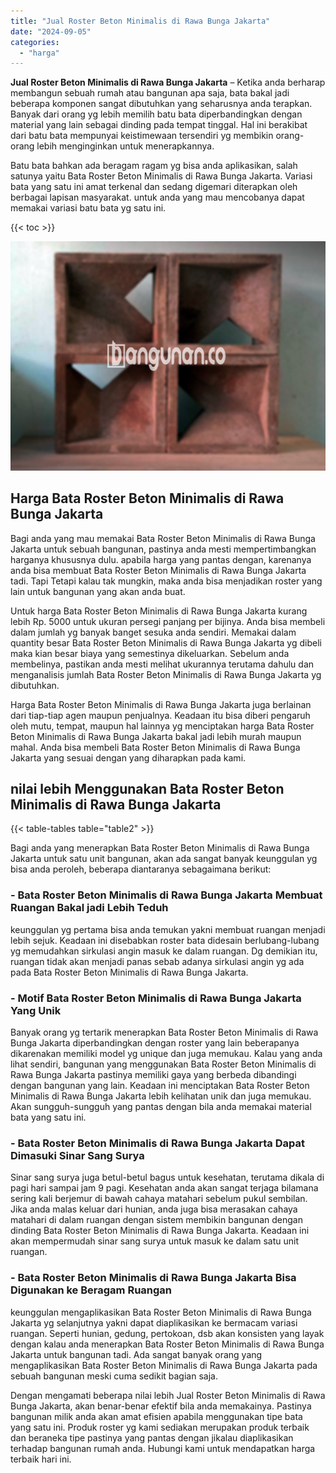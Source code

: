 ```yaml
---
title: "Jual Roster Beton Minimalis di Rawa Bunga Jakarta"
date: "2024-09-05"
categories: 
  - "harga"
---
```


**Jual Roster Beton Minimalis di Rawa Bunga Jakarta** – Ketika anda berharap membangun sebuah rumah atau bangunan apa saja, bata bakal jadi beberapa komponen sangat dibutuhkan yang seharusnya anda terapkan. Banyak dari orang yg lebih memilih batu bata diperbandingkan dengan material yang lain sebagai dinding pada tempat tinggal. Hal ini berakibat dari batu bata mempunyai keistimewaan tersendiri yg membikin orang-orang lebih menginginkan untuk menerapkannya.

Batu bata bahkan ada beragam ragam yg bisa anda aplikasikan, salah satunya yaitu Bata Roster Beton Minimalis di Rawa Bunga Jakarta. Variasi bata yang satu ini amat terkenal dan sedang digemari diterapkan oleh berbagai lapisan masyarakat. untuk anda yang mau mencobanya dapat memakai variasi batu bata yg satu ini.

{{< toc >}}

![Jual Roster Beton Minimalis di Rawa Bunga Jakarta](/images/bata-roster-minimalis-34.png)

## Harga Bata Roster Beton Minimalis di Rawa Bunga Jakarta

Bagi anda yang mau memakai Bata Roster Beton Minimalis di Rawa Bunga Jakarta untuk sebuah bangunan, pastinya anda mesti mempertimbangkan harganya khususnya dulu. apabila harga yang pantas dengan, karenanya anda bisa membuat Bata Roster Beton Minimalis di Rawa Bunga Jakarta tadi. Tapi Tetapi kalau tak mungkin, maka anda bisa menjadikan roster yang lain untuk bangunan yang akan anda buat.

Untuk harga Bata Roster Beton Minimalis di Rawa Bunga Jakarta kurang lebih Rp. 5000 untuk ukuran persegi panjang per bijinya. Anda bisa membeli dalam jumlah yg banyak banget sesuka anda sendiri. Memakai dalam quantity besar Bata Roster Beton Minimalis di Rawa Bunga Jakarta yg dibeli maka kian besar biaya yang semestinya dikeluarkan. Sebelum anda membelinya, pastikan anda mesti melihat ukurannya terutama dahulu dan menganalisis jumlah Bata Roster Beton Minimalis di Rawa Bunga Jakarta yg dibutuhkan.

Harga Bata Roster Beton Minimalis di Rawa Bunga Jakarta juga berlainan dari tiap-tiap agen maupun penjualnya. Keadaan itu bisa diberi pengaruh oleh mutu, tempat, maupun hal lainnya yg menciptakan harga Bata Roster Beton Minimalis di Rawa Bunga Jakarta bakal jadi lebih murah maupun mahal. Anda bisa membeli Bata Roster Beton Minimalis di Rawa Bunga Jakarta yang sesuai dengan yang diharapkan pada kami.

## nilai lebih Menggunakan Bata Roster Beton Minimalis di Rawa Bunga Jakarta

{{< table-tables table="table2" >}}

Bagi anda yang menerapkan Bata Roster Beton Minimalis di Rawa Bunga Jakarta untuk satu unit bangunan, akan ada sangat banyak keunggulan yg bisa anda peroleh, beberapa diantaranya sebagaimana berikut:

### \- Bata Roster Beton Minimalis di Rawa Bunga Jakarta Membuat Ruangan Bakal jadi Lebih Teduh

keunggulan yg pertama bisa anda temukan yakni membuat ruangan menjadi lebih sejuk. Keadaan ini disebabkan roster bata didesain berlubang-lubang yg memudahkan sirkulasi angin masuk ke dalam ruangan. Dg demikian itu, ruangan tidak akan menjadi panas sebab adanya sirkulasi angin yg ada pada Bata Roster Beton Minimalis di Rawa Bunga Jakarta.

### \- Motif Bata Roster Beton Minimalis di Rawa Bunga Jakarta Yang Unik

Banyak orang yg tertarik menerapkan Bata Roster Beton Minimalis di Rawa Bunga Jakarta diperbandingkan dengan roster yang lain beberapanya dikarenakan memiliki model yg unique dan juga memukau. Kalau yang anda lihat sendiri, bangunan yang menggunakan Bata Roster Beton Minimalis di Rawa Bunga Jakarta pastinya memiliki gaya yang berbeda dibandingi dengan bangunan yang lain. Keadaan ini menciptakan Bata Roster Beton Minimalis di Rawa Bunga Jakarta lebih kelihatan unik dan juga memukau. Akan sungguh-sungguh yang pantas dengan bila anda memakai material bata yang satu ini.

### \- Bata Roster Beton Minimalis di Rawa Bunga Jakarta Dapat Dimasuki Sinar Sang Surya

Sinar sang surya juga betul-betul bagus untuk kesehatan, terutama dikala di pagi hari sampai jam 9 pagi. Kesehatan anda akan sangat terjaga bilamana sering kali berjemur di bawah cahaya matahari sebelum pukul sembilan. Jika anda malas keluar dari hunian, anda juga bisa merasakan cahaya matahari di dalam ruangan dengan sistem membikin bangunan dengan dinding Bata Roster Beton Minimalis di Rawa Bunga Jakarta. Keadaan ini akan mempermudah sinar sang surya untuk masuk ke dalam satu unit ruangan.

### \- Bata Roster Beton Minimalis di Rawa Bunga Jakarta Bisa Digunakan ke Beragam Ruangan

keunggulan mengaplikasikan Bata Roster Beton Minimalis di Rawa Bunga Jakarta yg selanjutnya yakni dapat diaplikasikan ke bermacam variasi ruangan. Seperti hunian, gedung, pertokoan, dsb akan konsisten yang layak dengan kalau anda menerapkan Bata Roster Beton Minimalis di Rawa Bunga Jakarta untuk bangunan tadi. Ada sangat banyak orang yang mengaplikasikan Bata Roster Beton Minimalis di Rawa Bunga Jakarta pada sebuah bangunan meski cuma sedikit bagian saja.

Dengan mengamati beberapa nilai lebih Jual Roster Beton Minimalis di Rawa Bunga Jakarta, akan benar-benar efektif bila anda memakainya. Pastinya bangunan milik anda akan amat efisien apabila menggunakan tipe bata yang satu ini. Produk roster yg kami sediakan merupakan produk terbaik dan beraneka tipe pastinya yang pantas dengan jikalau diaplikasikan terhadap bangunan rumah anda. Hubungi kami untuk mendapatkan harga terbaik hari ini.
